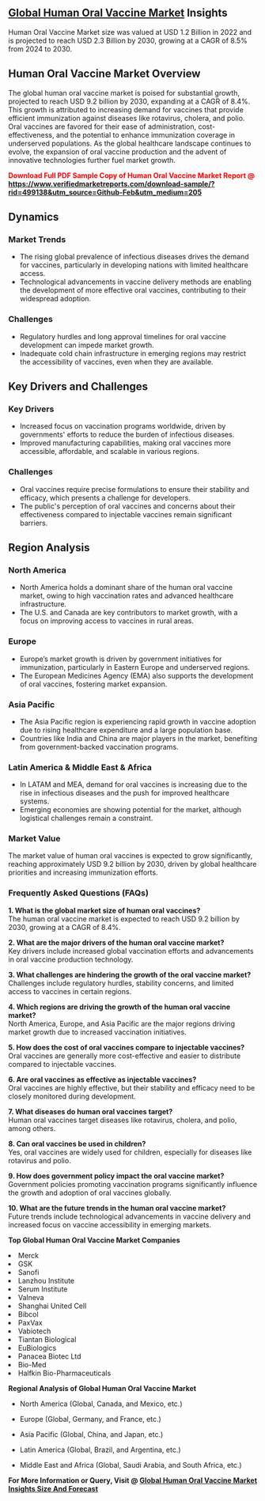 <h2><a href="https://www.verifiedmarketreports.com/download-sample/?rid=499138&amp;utm_source=Github&amp;utm_medium=205" target="_blank">Global Human Oral Vaccine Market</a> Insights</h2><p>Human Oral Vaccine Market size was valued at USD 1.2 Billion in 2022 and is projected to reach USD 2.3 Billion by 2030, growing at a CAGR of 8.5% from 2024 to 2030.</p><p> <h2>Human Oral Vaccine Market Overview</h2> <p>The global human oral vaccine market is poised for substantial growth, projected to reach USD 9.2 billion by 2030, expanding at a CAGR of 8.4%. This growth is attributed to increasing demand for vaccines that provide efficient immunization against diseases like rotavirus, cholera, and polio. Oral vaccines are favored for their ease of administration, cost-effectiveness, and the potential to enhance immunization coverage in underserved populations. As the global healthcare landscape continues to evolve, the expansion of oral vaccine production and the advent of innovative technologies further fuel market growth.</p> <p><strong><p><span class=""><span style="color: #ff0000;"><strong>Download Full PDF Sample Copy of Human Oral Vaccine Market Report</strong> @ </span><a href="https://www.verifiedmarketreports.com/download-sample/?rid=499138&amp;utm_source=Github-Feb&amp;utm_medium=205" target="_blank">https://www.verifiedmarketreports.com/download-sample/?rid=499138&amp;utm_source=Github-Feb&amp;utm_medium=205</a></span></p></strong></p> <h2>Dynamics</h2> <h3>Market Trends</h3> <ul> <li>The rising global prevalence of infectious diseases drives the demand for vaccines, particularly in developing nations with limited healthcare access.</li> <li>Technological advancements in vaccine delivery methods are enabling the development of more effective oral vaccines, contributing to their widespread adoption.</li> </ul> <h3>Challenges</h3> <ul> <li>Regulatory hurdles and long approval timelines for oral vaccine development can impede market growth.</li> <li>Inadequate cold chain infrastructure in emerging regions may restrict the accessibility of vaccines, even when they are available.</li> </ul> <h2>Key Drivers and Challenges</h2> <h3>Key Drivers</h3> <ul> <li>Increased focus on vaccination programs worldwide, driven by governments' efforts to reduce the burden of infectious diseases.</li> <li>Improved manufacturing capabilities, making oral vaccines more accessible, affordable, and scalable in various regions.</li> </ul> <h3>Challenges</h3> <ul> <li>Oral vaccines require precise formulations to ensure their stability and efficacy, which presents a challenge for developers.</li> <li>The public's perception of oral vaccines and concerns about their effectiveness compared to injectable vaccines remain significant barriers.</li> </ul> <h2>Region Analysis</h2> <h3>North America</h3> <ul> <li>North America holds a dominant share of the human oral vaccine market, owing to high vaccination rates and advanced healthcare infrastructure.</li> <li>The U.S. and Canada are key contributors to market growth, with a focus on improving access to vaccines in rural areas.</li> </ul> <h3>Europe</h3> <ul> <li>Europe’s market growth is driven by government initiatives for immunization, particularly in Eastern Europe and underserved regions.</li> <li>The European Medicines Agency (EMA) also supports the development of oral vaccines, fostering market expansion.</li> </ul> <h3>Asia Pacific</h3> <ul> <li>The Asia Pacific region is experiencing rapid growth in vaccine adoption due to rising healthcare expenditure and a large population base.</li> <li>Countries like India and China are major players in the market, benefiting from government-backed vaccination programs.</li> </ul> <h3>Latin America & Middle East & Africa</h3> <ul> <li>In LATAM and MEA, demand for oral vaccines is increasing due to the rise in infectious diseases and the push for improved healthcare systems.</li> <li>Emerging economies are showing potential for the market, although logistical challenges remain a constraint.</li> </ul> <h3>Market Value</h3> <p>The market value of human oral vaccines is expected to grow significantly, reaching approximately USD 9.2 billion by 2030, driven by global healthcare priorities and increasing immunization efforts.</p> <h3>Frequently Asked Questions (FAQs)</h3> <p><strong>1. What is the global market size of human oral vaccines?</strong><br> The human oral vaccine market is expected to reach USD 9.2 billion by 2030, growing at a CAGR of 8.4%.</p> <p><strong>2. What are the major drivers of the human oral vaccine market?</strong><br> Key drivers include increased global vaccination efforts and advancements in oral vaccine production technology.</p> <p><strong>3. What challenges are hindering the growth of the oral vaccine market?</strong><br> Challenges include regulatory hurdles, stability concerns, and limited access to vaccines in certain regions.</p> <p><strong>4. Which regions are driving the growth of the human oral vaccine market?</strong><br> North America, Europe, and Asia Pacific are the major regions driving market growth due to increased vaccination initiatives.</p> <p><strong>5. How does the cost of oral vaccines compare to injectable vaccines?</strong><br> Oral vaccines are generally more cost-effective and easier to distribute compared to injectable vaccines.</p> <p><strong>6. Are oral vaccines as effective as injectable vaccines?</strong><br> Oral vaccines are highly effective, but their stability and efficacy need to be closely monitored during development.</p> <p><strong>7. What diseases do human oral vaccines target?</strong><br> Human oral vaccines target diseases like rotavirus, cholera, and polio, among others.</p> <p><strong>8. Can oral vaccines be used in children?</strong><br> Yes, oral vaccines are widely used for children, especially for diseases like rotavirus and polio.</p> <p><strong>9. How does government policy impact the oral vaccine market?</strong><br> Government policies promoting vaccination programs significantly influence the growth and adoption of oral vaccines globally.</p> <p><strong>10. What are the future trends in the human oral vaccine market?</strong><br> Future trends include technological advancements in vaccine delivery and increased focus on vaccine accessibility in emerging markets.</p> </p><p><strong>Top Global Human Oral Vaccine Market Companies</strong></p><div data-test-id=""><p><li>Merck</li><li> GSK</li><li> Sanofi</li><li> Lanzhou Institute</li><li> Serum Institute</li><li> Valneva</li><li> Shanghai United Cell</li><li> Bibcol</li><li> PaxVax</li><li> Vabiotech</li><li> Tiantan Biological</li><li> EuBiologics</li><li> Panacea Biotec Ltd</li><li> Bio-Med</li><li> Halfkin Bio-Pharmaceuticals</li></p><div><strong>Regional Analysis of&nbsp;Global Human Oral Vaccine Market</strong></div><ul><li dir="ltr"><p dir="ltr">North America&nbsp;(Global, Canada, and Mexico, etc.)</p></li><li dir="ltr"><p dir="ltr">Europe (Global, Germany, and France, etc.)</p></li><li dir="ltr"><p dir="ltr">Asia Pacific&nbsp;(Global, China, and Japan, etc.)</p></li><li dir="ltr"><p dir="ltr">Latin America&nbsp;(Global, Brazil, and Argentina, etc.)</p></li><li dir="ltr">Middle East and Africa&nbsp;(Global, Saudi Arabia, and South Africa, etc.)</li></ul><p><strong>For More Information or Query, Visit @&nbsp;</strong><strong><a href="https://www.verifiedmarketreports.com/product/human-oral-vaccine-market/?utm_source=Github&amp;utm_medium=205" target="_blank">Global Human Oral Vaccine Market Insights Size And Forecast</a></strong></p></div>

